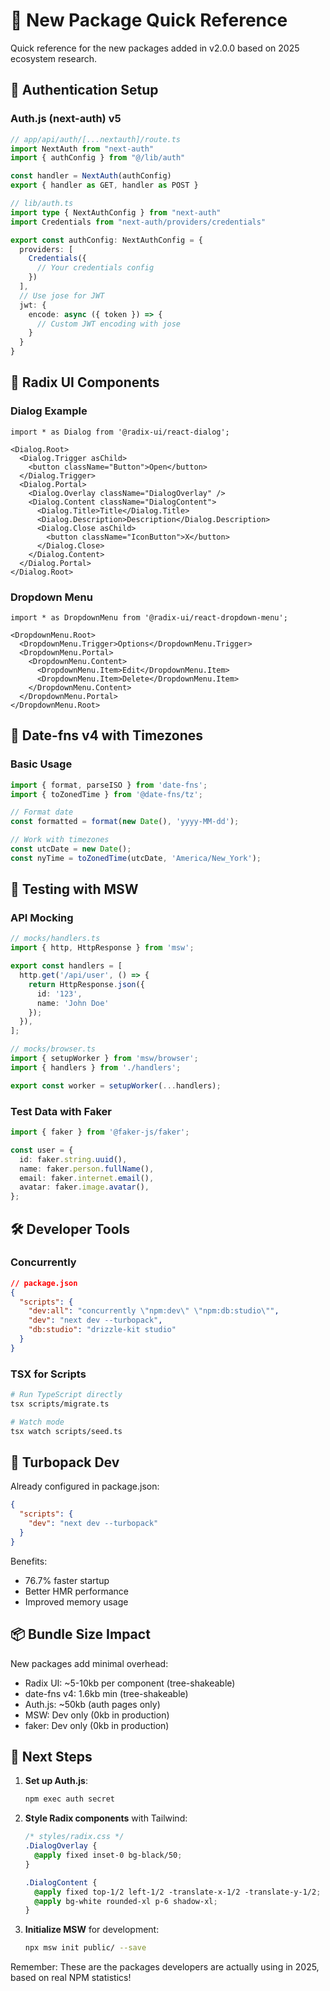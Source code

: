 # 🚀 New Package Quick Reference

Quick reference for the new packages added in v2.0.0 based on 2025 ecosystem research.

## 🔐 Authentication Setup

### Auth.js (next-auth) v5
```typescript
// app/api/auth/[...nextauth]/route.ts
import NextAuth from "next-auth"
import { authConfig } from "@/lib/auth"

const handler = NextAuth(authConfig)
export { handler as GET, handler as POST }

// lib/auth.ts
import type { NextAuthConfig } from "next-auth"
import Credentials from "next-auth/providers/credentials"

export const authConfig: NextAuthConfig = {
  providers: [
    Credentials({
      // Your credentials config
    })
  ],
  // Use jose for JWT
  jwt: {
    encode: async ({ token }) => {
      // Custom JWT encoding with jose
    }
  }
}
```

## 🎨 Radix UI Components

### Dialog Example
```tsx
import * as Dialog from '@radix-ui/react-dialog';

<Dialog.Root>
  <Dialog.Trigger asChild>
    <button className="Button">Open</button>
  </Dialog.Trigger>
  <Dialog.Portal>
    <Dialog.Overlay className="DialogOverlay" />
    <Dialog.Content className="DialogContent">
      <Dialog.Title>Title</Dialog.Title>
      <Dialog.Description>Description</Dialog.Description>
      <Dialog.Close asChild>
        <button className="IconButton">X</button>
      </Dialog.Close>
    </Dialog.Content>
  </Dialog.Portal>
</Dialog.Root>
```

### Dropdown Menu
```tsx
import * as DropdownMenu from '@radix-ui/react-dropdown-menu';

<DropdownMenu.Root>
  <DropdownMenu.Trigger>Options</DropdownMenu.Trigger>
  <DropdownMenu.Portal>
    <DropdownMenu.Content>
      <DropdownMenu.Item>Edit</DropdownMenu.Item>
      <DropdownMenu.Item>Delete</DropdownMenu.Item>
    </DropdownMenu.Content>
  </DropdownMenu.Portal>
</DropdownMenu.Root>
```

## 📅 Date-fns v4 with Timezones

### Basic Usage
```typescript
import { format, parseISO } from 'date-fns';
import { toZonedTime } from '@date-fns/tz';

// Format date
const formatted = format(new Date(), 'yyyy-MM-dd');

// Work with timezones
const utcDate = new Date();
const nyTime = toZonedTime(utcDate, 'America/New_York');
```

## 🧪 Testing with MSW

### API Mocking
```typescript
// mocks/handlers.ts
import { http, HttpResponse } from 'msw';

export const handlers = [
  http.get('/api/user', () => {
    return HttpResponse.json({
      id: '123',
      name: 'John Doe'
    });
  }),
];

// mocks/browser.ts
import { setupWorker } from 'msw/browser';
import { handlers } from './handlers';

export const worker = setupWorker(...handlers);
```

### Test Data with Faker
```typescript
import { faker } from '@faker-js/faker';

const user = {
  id: faker.string.uuid(),
  name: faker.person.fullName(),
  email: faker.internet.email(),
  avatar: faker.image.avatar(),
};
```

## 🛠️ Developer Tools

### Concurrently
```json
// package.json
{
  "scripts": {
    "dev:all": "concurrently \"npm:dev\" \"npm:db:studio\"",
    "dev": "next dev --turbopack",
    "db:studio": "drizzle-kit studio"
  }
}
```

### TSX for Scripts
```bash
# Run TypeScript directly
tsx scripts/migrate.ts

# Watch mode
tsx watch scripts/seed.ts
```

## 🚀 Turbopack Dev

Already configured in package.json:
```json
{
  "scripts": {
    "dev": "next dev --turbopack"
  }
}
```

Benefits:
- 76.7% faster startup
- Better HMR performance
- Improved memory usage

## 📦 Bundle Size Impact

New packages add minimal overhead:
- Radix UI: ~5-10kb per component (tree-shakeable)
- date-fns v4: 1.6kb min (tree-shakeable)
- Auth.js: ~50kb (auth pages only)
- MSW: Dev only (0kb in production)
- faker: Dev only (0kb in production)

## 🎯 Next Steps

1. **Set up Auth.js**:
   ```bash
   npm exec auth secret
   ```

2. **Style Radix components** with Tailwind:
   ```css
   /* styles/radix.css */
   .DialogOverlay {
     @apply fixed inset-0 bg-black/50;
   }
   
   .DialogContent {
     @apply fixed top-1/2 left-1/2 -translate-x-1/2 -translate-y-1/2;
     @apply bg-white rounded-xl p-6 shadow-xl;
   }
   ```

3. **Initialize MSW** for development:
   ```bash
   npx msw init public/ --save
   ```

Remember: These are the packages developers are actually using in 2025, based on real NPM statistics!
